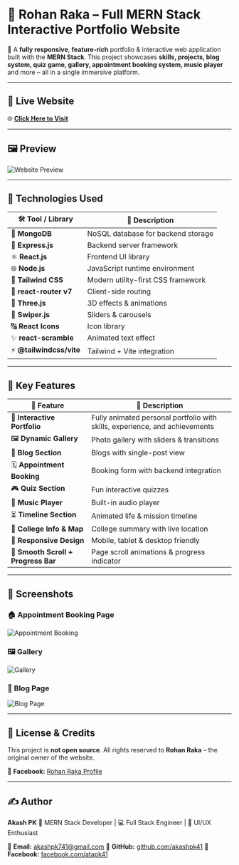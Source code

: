 # 🌌 Rohan Raka – Full MERN Stack Interactive Portfolio Website

🚀 A **fully responsive**, **feature-rich** portfolio & interactive web application built with the **MERN Stack**.
This project showcases **skills, projects, blog system, quiz game, gallery, appointment booking system, music player** and more – all in a single immersive platform.

---

## 🔗 Live Website

🌐 **[Click Here to Visit](https://rohan-raka.onrender.com/)**

---

## 🖼️ Preview

![Website Preview](https://i.ibb.co.com/Kx1M93Jd/Screenshot-171.png)

---

## 🧱 Technologies Used

| 🛠️ Tool / Library        | 🔎 Description                     |
| ------------------------ | ---------------------------------- |
| 🧠 **MongoDB**           | NoSQL database for backend storage |
| 🚀 **Express.js**        | Backend server framework           |
| ⚛️ **React.js**          | Frontend UI library                |
| 🌐 **Node.js**           | JavaScript runtime environment     |
| 🎨 **Tailwind CSS**      | Modern utility-first CSS framework |
| 📜 **react-router v7**   | Client-side routing                |
| 🎵 **Three.js**          | 3D effects & animations            |
| 🎯 **Swiper.js**         | Sliders & carousels                |
| 🔠 **React Icons**       | Icon library                       |
| ✨ **react-scramble**    | Animated text effect               |
| ⚡ **@tailwindcss/vite** | Tailwind + Vite integration        |

---

## 💎 Key Features

| 🌟 Feature                          | 📄 Description                                                              |
| ----------------------------------- | --------------------------------------------------------------------------- |
| 🎯 **Interactive Portfolio**        | Fully animated personal portfolio with skills, experience, and achievements |
| 🖼 **Dynamic Gallery**               | Photo gallery with sliders & transitions                                    |
| 📰 **Blog Section**                 | Blogs with single-post view                                                 |
| 🗓 **Appointment Booking**           | Booking form with backend integration                                       |
| 🎮 **Quiz Section**                 | Fun interactive quizzes                                                     |
| 🎵 **Music Player**                 | Built-in audio player                                                       |
| ⏳ **Timeline Section**             | Animated life & mission timeline                                            |
| 📍 **College Info & Map**           | College summary with live location                                          |
| 📱 **Responsive Design**            | Mobile, tablet & desktop friendly                                           |
| 🚀 **Smooth Scroll + Progress Bar** | Page scroll animations & progress indicator                                 |

---

## 📸 Screenshots

### 🏠 Appointment Booking Page

![Appointment Booking](https://i.ibb.co.com/v8JTzw3/Screenshot-172.png)

### 🖼 Gallery

![Gallery](https://i.ibb.co.com/HLSGJG9J/Screenshot-174.png)

### 📖 Blog Page

![Blog Page](https://i.ibb.co.com/TBFjx6Y9/Screenshot-173.png)

---

## 📜 License & Credits

This project is **not open source**.
All rights reserved to **Rohan Raka** – the original owner of the website.

📘 **Facebook:** [Rohan Raka Profile](https://www.facebook.com/profile.php?id=61579133308737)

---

## ✍️ Author

**Akash PK**
💼 MERN Stack Developer | 💻 Full Stack Engineer | 🎨 UI/UX Enthusiast

📧 **Email:** [akashpk741@gmail.com](mailto:akashpk741@gmail.com)
🐙 **GitHub:** [github.com/akashpk41](https://github.com/akashpk41)
📘 **Facebook:** [facebook.com/atapk41](https://www.facebook.com/atapk41/)
